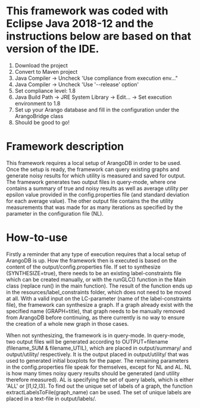 # This framework was coded with Eclipse Java 2018-12 and the instructions below are based on that version of the IDE.
1. Download the project
2. Convert to Maven project
3. Java Compiler -> Uncheck 'Use compliance from execution env..."
4. Java Compiler -> Uncheck 'Use '--release' option'
5. Set compliance level: 1.8
6. Java Build Path -> JRE System Library -> Edit... -> Set execution environment to 1.8
7. Set up your Arango database and fill in the configuration under the ArangoBridge class
8. Should be good to go!

# Framework description
This framework requires a local setup of ArangoDB in order to be used. 
Once the setup is ready, the framework can query existing graphs and generate 
noisy results for which utility is measured and saved for output. The framework 
generates two output files in query-mode, where one contains a summary of true 
and noisy results as well as average utility per epsilon value provided in the 
config.properties file (and standard deviation for each average value). The other 
output file contains the the utility measurements that was made for as many iterations 
as specified by the parameter in the configuration file (NL).

# How-to-use
Firstly a reminder that any type of execution requires that a local setup of ArangoDB 
is up. How the framework then is executed is based on the content of the output/config.properties 
file. If set to synthesize (SYNTHESIZE=true), there needs to be an existing label-constraints 
file which can be created manually, or with the runGLC() function in the Main class (replace 
run() in the main function). The result of the function ends up in the resources/label_constraints 
folder, which does not need to be moved at all. With a valid input on the LC-parameter (name 
of the label-constraints file), the framework can synthesize a graph. If a graph already 
exist with the specified name (GRAPH=title), that graph needs to be manually removed from 
ArangoDB before continuing, as there currently is no way to ensure the creation of a whole new 
graph in those cases. 

When not synthesizing, the framework is in query-mode. In query-mode, two output files will 
be generated according to OUTPUT=filename (filename_SUM & filename_UTIL), which are placed 
in output/summary/ and output/utility/ respectively. It is the output placed in output/utility/ 
that was used to generated initial boxplots for the paper. The remaining parameters in the 
config.properties file speak for themselves, except for NL and AL. NL is how many times noisy 
query results should be generated (and utility therefore measured). AL is specifying the set 
of query labels, which is either 'ALL' or [l1,l2,l3]. To find out the unique set of labels 
of a graph, the function extractLabelsToFile(graph_name) can be used. The set of unique 
labels are placed in a text-file in output/labels/.